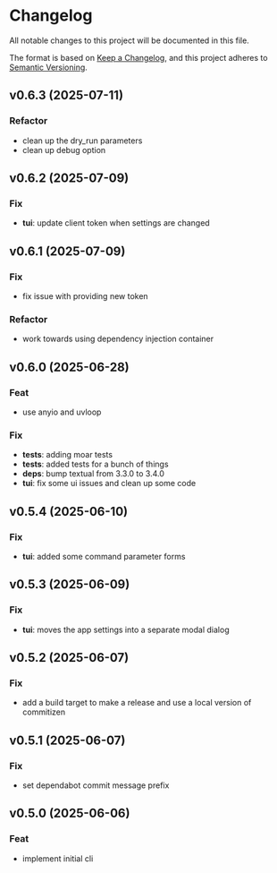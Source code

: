 # Changelog

All notable changes to this project will be documented in this file.

The format is based on [Keep a Changelog](https://keepachangelog.com/en/1.1.0/),
and this project adheres to [Semantic Versioning](https://semver.org/spec/v2.0.0.html).

## v0.6.3 (2025-07-11)

### Refactor

- clean up the dry_run parameters
- clean up debug option

## v0.6.2 (2025-07-09)

### Fix

- **tui**: update client token when settings are changed

## v0.6.1 (2025-07-09)

### Fix

- fix issue with providing new token

### Refactor

- work towards using dependency injection container

## v0.6.0 (2025-06-28)

### Feat

- use anyio and uvloop

### Fix

- **tests**: adding moar tests
- **tests**: added tests for a bunch of things
- **deps**: bump textual from 3.3.0 to 3.4.0
- **tui**: fix some ui issues and clean up some code

## v0.5.4 (2025-06-10)

### Fix

- **tui**: added some command parameter forms

## v0.5.3 (2025-06-09)

### Fix

- **tui**: moves the app settings into a separate modal dialog

## v0.5.2 (2025-06-07)

### Fix

- add a build target to make a release and use a local version of commitizen

## v0.5.1 (2025-06-07)

### Fix

- set dependabot commit message prefix

## v0.5.0 (2025-06-06)

### Feat

- implement initial cli
